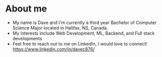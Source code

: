 # About me

* My name is Dave and I'm currently a third year Bachelor of Computer Science Major located in Halifax, NS, Canada.
* My interests include Web Development, ML, Backend, and Full stack developments
* Feel free to reach out to me on LinkedIn, I would love to connect! https://www.linkedin.com/in/davec876/

<!---
Davec876/Davec876 is a ✨ special ✨ repository because its `README.md` (this file) appears on your GitHub profile.
You can click the Preview link to take a look at your changes.
--->
